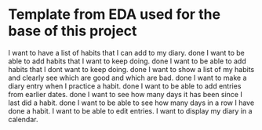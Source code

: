 # Template from EDA used for the base of this project

I want to have a list of habits that I can add to my diary. done
I want to be able to add habits that I want to keep doing. done
I want to be able to add habits that I dont want to keep doing. done
I want to show a list of my habits and clearly see which are good and which are bad. done
I want to make a diary entry when I practice a habit. done
I want to be able to add entries from earlier dates. done
I want to see how many days it has been since I last did a habit. done
I want to be able to see how many days in a row I have done a habit.
I want to be able to edit entries.
I want to display my diary in a calendar.
